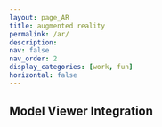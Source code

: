```yaml
---
layout: page_AR
title: augmented reality
permalink: /ar/
description: 
nav: false
nav_order: 2
display_categories: [work, fun]
horizontal: false
---
```


## Model Viewer Integration

<!-- Use it like any other HTML element -->
<!--<model-viewer alt="OCS13_AR Model" src="https://github.com/mrudangm/mrudangm.github.io/tree/master/assets/ar_models/OCS13/OCS13_1015_elset.glb" ar  shadow-intensity="1" camera-controls touch-action="pan-y">
</model-viewer> -->

<model-viewer alt="OCS13_AR Model" src="./assets/ar_models/OCS13/OCS13_1008_elset.glb" ar  shadow-intensity="1" camera-controls touch-action="pan-y">
</model-viewer>